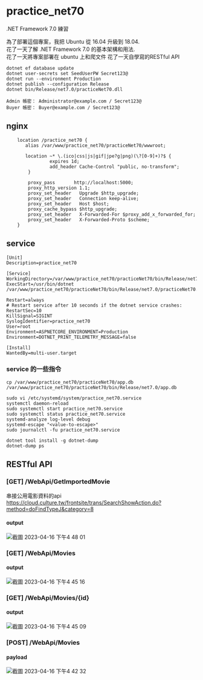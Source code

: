 # practice_net70
.NET Framework 7.0 練習

為了部署這個專案，我把 Ubuntu 從 16.04 升級到 18.04.   
花了一天了解 .NET Framework 7.0 的基本架構和用法.    
花了一天將專案部署在 ubuntu 上和爬文件
花了一天自學寫的RESTful API


```
dotnet ef database update
dotnet user-secrets set SeedUserPW Secret123@
dotnet run --environment Production
dotnet publish --configuration Release
dotnet bin/Release/net7.0/practiceNet70.dll

Admin 帳密： Administrator@example.com / Secret123@
Buyer 帳密： Buyer@example.com / Secret123@
```


## nginx
```
    location /practice_net70 {
       alias /var/www/practice_net70/practiceNet70/wwwroot;

       location ~* \.(ico|css|js|gif|jpe?g|png)(\?[0-9]+)?$ {
                expires 1d;
                add_header Cache-Control "public, no-transform";
        }
        
        proxy_pass       http://localhost:5000;
        proxy_http_version 1.1;
        proxy_set_header   Upgrade $http_upgrade;
        proxy_set_header   Connection keep-alive;
        proxy_set_header   Host $host;
        proxy_cache_bypass $http_upgrade;
        proxy_set_header   X-Forwarded-For $proxy_add_x_forwarded_for;
        proxy_set_header   X-Forwarded-Proto $scheme;
    }
```

## service
```
[Unit]
Description=practice_net70

[Service]
WorkingDirectory=/var/www/practice_net70/practiceNet70/bin/Release/net7.0/
ExecStart=/usr/bin/dotnet /var/www/practice_net70/practiceNet70/bin/Release/net7.0/practiceNet70.dll

Restart=always
# Restart service after 10 seconds if the dotnet service crashes:
RestartSec=10
KillSignal=SIGINT
SyslogIdentifier=practice_net70
User=root
Environment=ASPNETCORE_ENVIRONMENT=Production
Environment=DOTNET_PRINT_TELEMETRY_MESSAGE=false

[Install]
WantedBy=multi-user.target
```
### service 的一些指令
```
cp /var/www/practice_net70/practiceNet70/app.db /var/www/practice_net70/practiceNet70/bin/Release/net7.0/app.db

sudo vi /etc/systemd/system/practice_net70.service
systemctl daemon-reload
sudo systemctl start practice_net70.service
sudo systemctl status practice_net70.service
systemd-analyze log-level debug 
systemd-escape "<value-to-escape>"
sudo journalctl -fu practice_net70.service

dotnet tool install -g dotnet-dump
dotnet-dump ps
```

## RESTful API

### [GET]  /WebApi/GetImportedMovie
串接公用電影資料的api   
https://cloud.culture.tw/frontsite/trans/SearchShowAction.do?method=doFindTypeJ&category=8 

#### output
![截圖 2023-04-16 下午4 48 01](https://user-images.githubusercontent.com/33201416/232287581-56f07769-88d6-4ef7-a756-862a364f89a8.png)


### [GET]  /WebApi/Movies
#### output
![截圖 2023-04-16 下午4 45 16](https://user-images.githubusercontent.com/33201416/232287589-2259f549-a7c3-40a6-b5bf-2d55a330d0b8.png)


### [GET]  /WebApi/Movies/{id}
#### output
![截圖 2023-04-16 下午4 45 09](https://user-images.githubusercontent.com/33201416/232287595-6fac799d-6939-4ef3-ab84-14777b567a40.png)



### [POST] /WebApi/Movies
#### payload
![截圖 2023-04-16 下午4 42 32](https://user-images.githubusercontent.com/33201416/232287303-37c470e6-4811-41da-9b71-040406941782.png)

